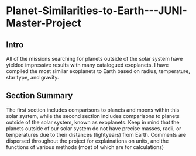 # Planet-Similarities-to-Earth---JUNI-Master-Project
## Intro
All of the missions searching for planets outside of the solar system have yielded impressive results with many catalogued exoplanets. I have compiled the most similar exoplanets to Earth based on radius, temperature, star type, and gravity.
## Section Summary
The first section includes comparisons to planets and moons within this solar system, while the second section includes comparisons to planets outside of the solar system, known as exoplanets. Keep in mind that the planets outside of our solar system do not have precise masses, radii, or temperatures due to their distances (lightyears) from Earth. Comments are dispersed throughout the project for explainations on units, and the functions of various methods (most of which are for calculations)
